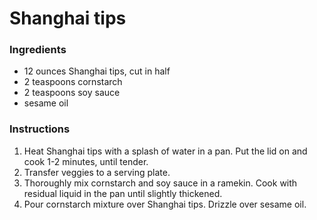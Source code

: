 # Shanghai tips

### Ingredients

- 12 ounces Shanghai tips, cut in half
- 2 teaspoons cornstarch
- 2 teaspoons soy sauce
- sesame oil

### Instructions

1. Heat Shanghai tips with a splash of water in a pan. Put the lid on and cook 1-2 minutes, until tender.
2. Transfer veggies to a serving plate.
3. Thoroughly mix cornstarch and soy sauce in a ramekin. Cook with residual liquid in the pan until slightly thickened.
4. Pour cornstarch mixture over Shanghai tips. Drizzle over sesame oil.
